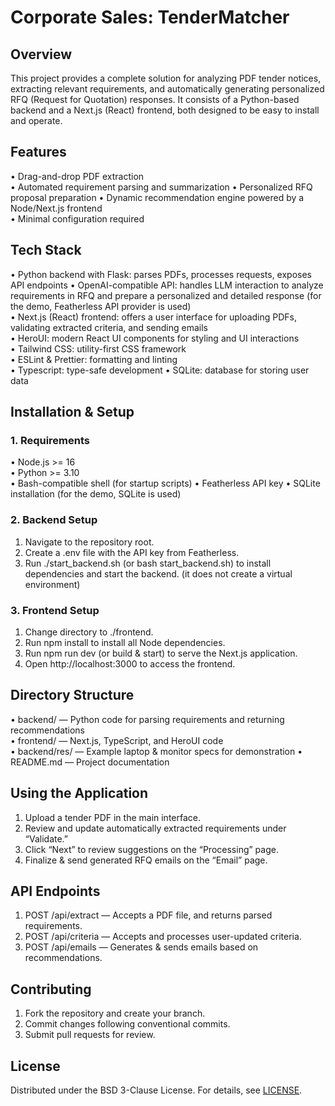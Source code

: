 # Corporate Sales: TenderMatcher

## Overview

This project provides a complete solution for analyzing PDF tender notices, extracting relevant requirements, and automatically generating personalized RFQ (Request for Quotation) responses. It consists of a Python-based backend and a Next.js (React) frontend, both designed to be easy to install and operate.

## Features

• Drag-and-drop PDF extraction  
• Automated requirement parsing and summarization
• Personalized RFQ proposal preparation
• Dynamic recommendation engine powered by a Node/Next.js frontend  
• Minimal configuration required

## Tech Stack

• Python backend with Flask: parses PDFs, processes requests, exposes API endpoints
• OpenAI-compatible API: handles LLM interaction to analyze requirements in RFQ and prepare a personalized and detailed response (for the demo, Featherless API provider is used)  
• Next.js (React) frontend: offers a user interface for uploading PDFs, validating extracted criteria, and sending emails  
• HeroUI: modern React UI components for styling and UI interactions  
• Tailwind CSS: utility-first CSS framework  
• ESLint & Prettier: formatting and linting  
• Typescript: type-safe development
• SQLite: database for storing user data

## Installation & Setup

### 1. Requirements

• Node.js >= 16  
• Python >= 3.10  
• Bash-compatible shell (for startup scripts)
• Featherless API key
• SQLite installation (for the demo, SQLite is used)

### 2. Backend Setup

1. Navigate to the repository root.
2. Create a .env file with the API key from Featherless.
3. Run ./start_backend.sh (or bash start_backend.sh) to install dependencies and start the backend. (it does not create a virtual environment)

### 3. Frontend Setup

1. Change directory to ./frontend.
2. Run npm install to install all Node dependencies.
3. Run npm run dev (or build & start) to serve the Next.js application.
4. Open http://localhost:3000 to access the frontend.

## Directory Structure

• backend/ — Python code for parsing requirements and returning recommendations  
• frontend/ — Next.js, TypeScript, and HeroUI code  
• backend/res/ — Example laptop & monitor specs for demonstration
• README.md — Project documentation

## Using the Application

1. Upload a tender PDF in the main interface.
2. Review and update automatically extracted requirements under “Validate.”
3. Click “Next” to review suggestions on the “Processing” page.
4. Finalize & send generated RFQ emails on the “Email” page.

## API Endpoints

1. POST /api/extract — Accepts a PDF file, and returns parsed requirements.
2. POST /api/criteria — Accepts and processes user-updated criteria.
3. POST /api/emails — Generates & sends emails based on recommendations.

## Contributing

1. Fork the repository and create your branch.
2. Commit changes following conventional commits.
3. Submit pull requests for review.

## License

Distributed under the BSD 3-Clause License. For details, see [LICENSE](./LICENSE).
